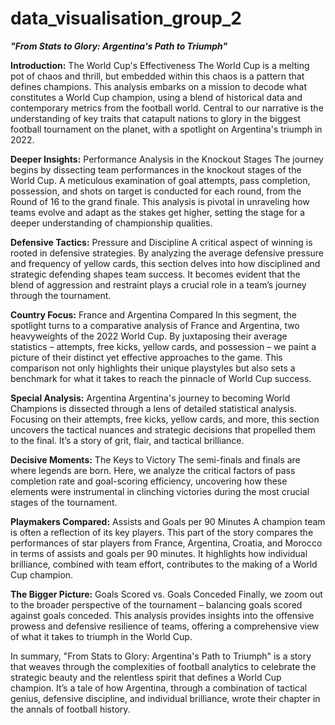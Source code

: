 # data_visualisation_group_2

**_"From Stats to Glory: Argentina's Path to Triumph"_**

**Introduction:** The World Cup's Effectiveness
The World Cup is a melting pot of chaos and thrill, but embedded within this chaos is a pattern that defines champions. This analysis embarks on a mission to decode what constitutes a World Cup champion, using a blend of historical data and contemporary metrics from the football world. Central to our narrative is the understanding of key traits that catapult nations to glory in the biggest football tournament on the planet, with a spotlight on Argentina's triumph in 2022.

**Deeper Insights:** Performance Analysis in the Knockout Stages
The journey begins by dissecting team performances in the knockout stages of the World Cup. A meticulous examination of goal attempts, pass completion, possession, and shots on target is conducted for each round, from the Round of 16 to the grand finale. This analysis is pivotal in unraveling how teams evolve and adapt as the stakes get higher, setting the stage for a deeper understanding of championship qualities.

**Defensive Tactics:** Pressure and Discipline
A critical aspect of winning is rooted in defensive strategies. By analyzing the average defensive pressure and frequency of yellow cards, this section delves into how disciplined and strategic defending shapes team success. It becomes evident that the blend of aggression and restraint plays a crucial role in a team’s journey through the tournament.

**Country Focus:** France and Argentina Compared
In this segment, the spotlight turns to a comparative analysis of France and Argentina, two heavyweights of the 2022 World Cup. By juxtaposing their average statistics – attempts, free kicks, yellow cards, and possession – we paint a picture of their distinct yet effective approaches to the game. This comparison not only highlights their unique playstyles but also sets a benchmark for what it takes to reach the pinnacle of World Cup success.

**Special Analysis:** Argentina
Argentina's journey to becoming World Champions is dissected through a lens of detailed statistical analysis. Focusing on their attempts, free kicks, yellow cards, and more, this section uncovers the tactical nuances and strategic decisions that propelled them to the final. It’s a story of grit, flair, and tactical brilliance.

**Decisive Moments:** The Keys to Victory
The semi-finals and finals are where legends are born. Here, we analyze the critical factors of pass completion rate and goal-scoring efficiency, uncovering how these elements were instrumental in clinching victories during the most crucial stages of the tournament.

**Playmakers Compared:** Assists and Goals per 90 Minutes
A champion team is often a reflection of its key players. This part of the story compares the performances of star players from France, Argentina, Croatia, and Morocco in terms of assists and goals per 90 minutes. It highlights how individual brilliance, combined with team effort, contributes to the making of a World Cup champion.

**The Bigger Picture:** Goals Scored vs. Goals Conceded
Finally, we zoom out to the broader perspective of the tournament – balancing goals scored against goals conceded. This analysis provides insights into the offensive prowess and defensive resilience of teams, offering a comprehensive view of what it takes to triumph in the World Cup.

In summary, "From Stats to Glory: Argentina's Path to Triumph" is a story that weaves through the complexities of football analytics to celebrate the strategic beauty and the relentless spirit that defines a World Cup champion. It’s a tale of how Argentina, through a combination of tactical genius, defensive discipline, and individual brilliance, wrote their chapter in the annals of football history.
